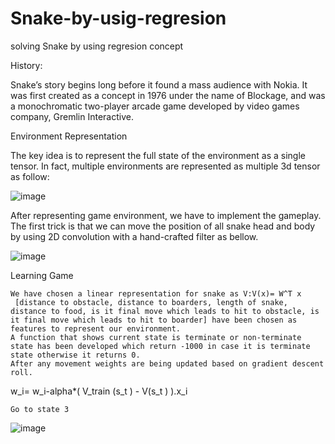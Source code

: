 # Snake-by-usig-regresion
solving Snake by using regresion concept


History:

Snake’s story begins long before it found a mass audience with Nokia. It was first created as a concept in 1976 under the name of Blockage, and was a monochromatic two-player arcade game developed by video games company, Gremlin Interactive.


Environment Representation

The key idea is to represent the full state of the environment as a single tensor. In fact, multiple environments are represented as multiple 3d tensor as follow:

![image](https://user-images.githubusercontent.com/47190471/232274614-be299b69-3b9b-40b2-8d51-3b50fe4167cd.png)


After representing game environment, we have to implement the gameplay. The first trick is that we can move the position of all snake head and body by using 2D convolution with a hand-crafted filter as bellow.

![image](https://user-images.githubusercontent.com/47190471/232274631-1d18d745-2cdc-41e4-b58e-8aa526e775d3.png)


Learning Game

	We have chosen a linear representation for snake as V:V(x)= W^T x
	 [distance to obstacle, distance to boarders, length of snake, distance to food, is it final move which leads to hit to obstacle, is it final move which leads to hit to boarder] have been chosen as features to represent our environment.
	A function that shows current state is terminate or non-terminate state has been developed which return -1000 in case it is terminate state otherwise it returns 0.
	After any movement weights are being updated based on gradient descent roll.

w_i= w_i-alpha*( V_train (s_t )  -  V(s_t )  ).x_i

	Go to state 3



![image](https://user-images.githubusercontent.com/47190471/232274660-9b054aca-96c1-4598-a18d-a21936149870.png)

